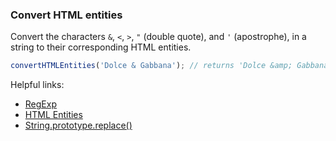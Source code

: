 ### Convert HTML entities

Convert the characters `&`, `<`, `>`, `"` (double quote), and `'` (apostrophe), in a string to their corresponding HTML entities.

```javascript
convertHTMLEntities('Dolce & Gabbana'); // returns 'Dolce &amp; Gabbana'
```

Helpful links:
* [RegExp](https://developer.mozilla.org/en-US/docs/Web/JavaScript/Reference/Global_Objects/RegExp)
* [HTML Entities](https://html.spec.whatwg.org/multipage/named-characters.html#named-character-references)
* [String.prototype.replace()](https://developer.mozilla.org/en-US/docs/Web/JavaScript/Reference/Global_Objects/String/replace)
